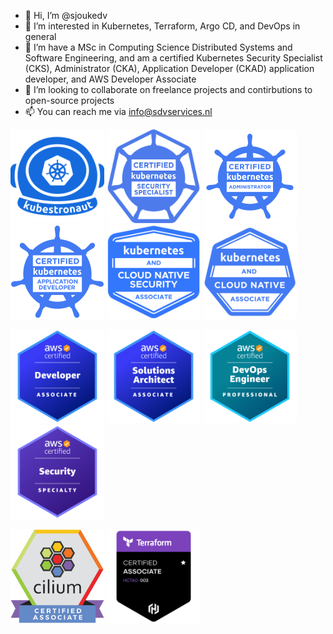 - 👋 Hi, I’m @sjoukedv
- 👀 I’m interested in Kubernetes, Terraform, Argo CD, and DevOps in general
- 🌱 I’m have a MSc in Computing Science Distributed Systems and Software Engineering, and am a certified Kubernetes Security Specialist (CKS), Administrator (CKA), Application Developer (CKAD) application developer, and AWS Developer Associate
- 💞️ I’m looking to collaborate on freelance projects and contirbutions to open-source projects
- 📫 You can reach me via info@sdvservices.nl

<p float="left">

<img alt="Kubestronaut" src="images/kubestronaut.png" width="150" height="150" >
<img alt="Kubernetes Security Specialist" src="images/cks.webp" width="150" height="150" >
<img alt="Kubernetes Administrator" src="images/cka.png" width="150" height="150" >
<img alt="Kubernetes Application Developer" src="images/ckad.png" width="150" height="150" >
<img alt="Kubernetes and Cloud Native Security Associate" src="images/kcsa.png" width="150" height="150" >
<img alt="Kubernetes and Cloud Native Associate" src="images/kcna.png" width="150" height="150" >

</p>


<p float="left">
<img alt="AWS Developer Associate" src="images/aws-dva.png" width="150" height="150" >
<img alt="AWS Certified Solutions Architect – Associate" src="images/aws-saa.png" width="150" height="150" >
<img alt="AWS Certified DevOps Engineer – Professional" src="images/aws-dvp.png" width="150" height="150" >
<img alt="AWS Certified Security – Specialty" src="images/aws-css.png" width="150" height="150" >
</p>


<p float="left">
<img alt="CCA: Cilium Certified Associate" src="images/cncf-cca.png" width="150" height="150" >
<img alt="Terraform Associate" src="images/tfa.png" width="150" height="150" >
</p>

